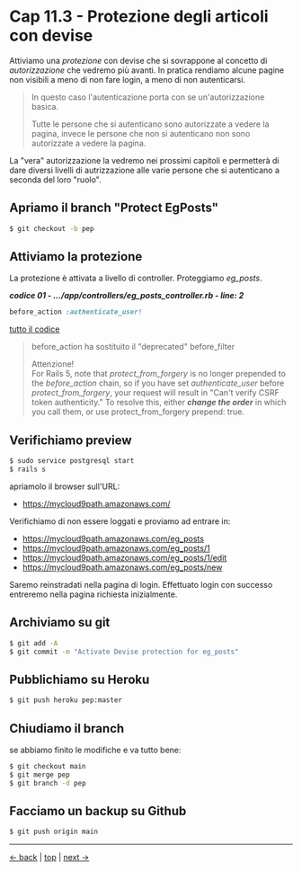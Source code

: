 # <a name="top"></a> Cap 11.3 - Protezione degli articoli con devise

Attiviamo una *protezione* con devise che si sovrappone al concetto di *autorizzazione* che vedremo più avanti.
In pratica rendiamo alcune pagine non visibili a meno di non fare login, a meno di non autenticarsi.

> In questo caso l'autenticazione porta con se un'autorizzazione basica. 
>
> Tutte le persone che si autenticano sono autorizzate a vedere la pagina, invece le persone che non si autenticano non sono autorizzate a vedere la pagina.

La "vera" autorizzazione la vedremo nei prossimi capitoli e permetterà di dare diversi livelli di autrizzazione alle varie persone che si autenticano a seconda del loro "ruolo".



## Apriamo il branch "Protect EgPosts"

```bash
$ git checkout -b pep
```



## Attiviamo la protezione 

La protezione è attivata a livello di controller. Proteggiamo *eg_posts*.

***codice 01 - .../app/controllers/eg_posts_controller.rb - line: 2***

```ruby
before_action :authenticate_user!
```

[tutto il codice](https://github.com/flaviobordonidev/leanpubabrandnewcms/blob/master/01-base/11-eg_posts/02_01-config-locales-it.yml)

> before_action ha sostituito il "deprecated" before_filter
>
> Attenzione! <br/>
> For Rails 5, note that *protect_from_forgery* is no longer prepended to the *before_action* chain, so if you have set *authenticate_user* before *protect_from_forgery*, your request will result in "Can't verify CSRF token authenticity." 
> To resolve this, either ***change the order*** in which you call them, or use protect_from_forgery prepend: true.



## Verifichiamo preview

```bash
$ sudo service postgresql start
$ rails s
```

apriamolo il browser sull'URL:

- https://mycloud9path.amazonaws.com/

Verifichiamo di non essere loggati e proviamo ad entrare in:

- https://mycloud9path.amazonaws.com/eg_posts
- https://mycloud9path.amazonaws.com/eg_posts/1
- https://mycloud9path.amazonaws.com/eg_posts/1/edit
- https://mycloud9path.amazonaws.com/eg_posts/new

Saremo reinstradati nella pagina di login. 
Effettuato login con successo entreremo nella pagina richiesta inizialmente.



## Archiviamo su git

```bash
$ git add -A
$ git commit -m "Activate Devise protection for eg_posts"
```



## Pubblichiamo su Heroku

```bash
$ git push heroku pep:master
```



## Chiudiamo il branch

se abbiamo finito le modifiche e va tutto bene:

```bash
$ git checkout main
$ git merge pep
$ git branch -d pep
```



## Facciamo un backup su Github

```bash
$ git push origin main
```



---

[<- back](https://github.com/flaviobordonidev/leanpubabrandnewcms/blob/master/01-base/11-eg_posts/03-browser_tab_title_users-it.md)
 | [top](#top) |
[next ->](https://github.com/flaviobordonidev/leanpubabrandnewcms/blob/master/01-base/12-format_i18n/01-overview_i18n-it.md)
